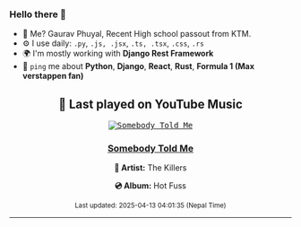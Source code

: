 ### Hello there 👋
- 💨 Me? Gaurav Phuyal, Recent High school passout from KTM.
- ⚙️ I use daily: `.py`, `.js, .jsx`, `.ts, .tsx`, `.css`, `.rs`
- 🌍 I'm mostly working with **Django Rest Framework**
- 💬 `ping` me about **Python**, **Django**, **React**, **Rust**, **Formula 1 (Max verstappen fan)**
<!-- YOUTUBE-MUSIC-START -->
<div align='center'>

## 🎵 Last played on YouTube Music

<kbd>

[![Somebody Told Me](https://lastfm.freetls.fastly.net/i/u/174s/fae9c99bbb6ae827b508a97328551912.jpg)](https://lastfm.freetls.fastly.net/i/u/174s/fae9c99bbb6ae827b508a97328551912.jpg)

</kbd>

### [Somebody Told Me](https://www.youtube.com/results?search_query=The%20Killers%20Somebody%20Told%20Me)

**🎤 Artist:** The Killers

**💿 Album:** Hot Fuss

<sub>Last updated: 2025-04-13 04:01:35 (Nepal Time)</sub>

</div>

<!-- YOUTUBE-MUSIC-END -->
<hr>

